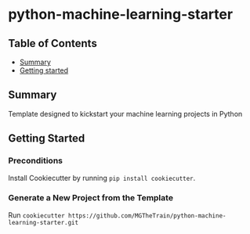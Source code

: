# python-machine-learning-starter

## Table of Contents

+ [Summary](#summary)
+ [Getting started](#getting-started)

## Summary

Template designed to kickstart your machine learning projects in Python

## Getting Started

### Preconditions

Install Cookiecutter by running `pip install cookiecutter`.

### Generate a New Project from the Template

Run `cookiecutter https://github.com/MGTheTrain/python-machine-learning-starter.git`